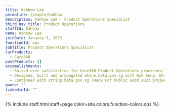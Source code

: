 ```yaml
---
title: Kahhow Lee
permalink: /people/kahhow
description: Kahhow Lee - Product Operations Specialist
third_nav_title: Product Operations
staffId: kahhow
name: Kahhow Lee
joinDate: January 3, 2023
functionId: ops
jobTitle: Product Operations Specialist
curProducts:
  - Care360
pastProducts: []
accomplishments:
  - Raised user satisfaction for Care360 Product Operations processes/ materials to +60 (Net Promoter Score) and continued support for all Public Healthcare Institutions (PHI) as the sole Product Operations specialist.
  - Designed, built and propagated whine.beta.gov.sg with Kok Seng. Whine is used not just by teams in OGP but also for Civil Service College (CSC) and by healthcare professionals across 3 healthcare clusters to support the running of a multi-disciplinary national healthcare hackathon.
  - Continued with string.beta.gov.sg (Hack For Public Good 2023 project) that has over 4.1k users and >37k clickthroughs to date; independently built multiple prototypes for agencies in a ‘Solutions Architect’-like capacity while propagating practices like training and schemas.
quote: ""
linkedinId: ""
---
```


{% include staff.html staff=page color=site.colors.function-colors.ops %}
